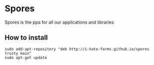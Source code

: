# Spores
Spores is the ppa for all our applications and libraries

## How to install
```
sudo add-apt-repository "deb http://i-hate-farms.github.io/spores trusty main"
sudo apt-get update
```
